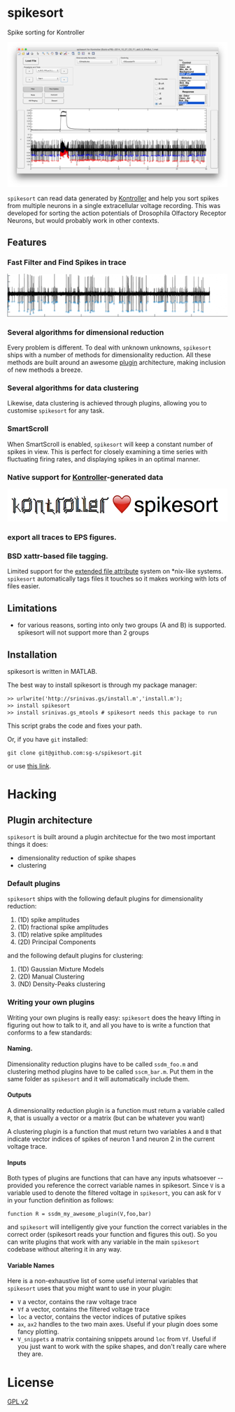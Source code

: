 # spikesort

Spike sorting for Kontroller

![image](images/hero.png)

`spikesort` can read data generated by [Kontroller](https://github.com/sg-s/kontroller) and help you sort spikes from multiple neurons in a single extracellular voltage recording. This was developed for sorting the action potentials of Drosophila Olfactory Receptor Neurons, but would probably work in other contexts. 

## Features

### Fast Filter and Find Spikes in trace

![](images/spikes.gif)

### Several algorithms for dimensional reduction

Every problem is different. To deal with unknown unknowns, `spikesort` ships with a number of methods for dimensionality reduction. All these methods are built around an awesome [plugin](#plugin-architecture) architecture, making inclusion of new methods a breeze.  

### Several algorithms for data clustering

Likewise, data clustering is achieved through plugins, allowing you to customise `spikesort` for any task. 

### SmartScroll

When SmartScroll is enabled, `spikesort` will keep a constant number of spikes in view. This is perfect for closely examining a time series with fluctuating firing rates, and displaying spikes in an optimal manner. 

### Native support for [Kontroller](https://github.com/sg-s/kontroller)-generated data

![](images/kontroller.png)

### export all traces to EPS figures.

### BSD xattr-based file tagging. 

Limited support for the [extended file attribute](http://en.wikipedia.org/wiki/Extended_file_attributes) system on *nix-like systems. `spikesort` automatically tags files it touches so it makes working with lots of files easier. 

## Limitations 

* for various reasons, sorting into only two groups (A and B) is supported. spikesort will not support more than 2 groups

## Installation

spikesort is written in MATLAB.

The best way to install spikesort is through my package manager: 

```
>> urlwrite('http://srinivas.gs/install.m','install.m'); 
>> install spikesort
>> install srinivas.gs_mtools # spikesort needs this package to run
```

This script grabs the code and fixes your path. 

Or, if you have `git` installed:

````
git clone git@github.com:sg-s/spikesort.git
````

or use [this link](https://github.com/sg-s/spikesort/archive/master.zip).

# Hacking

## Plugin architecture

`spikesort` is built around a plugin architectue for the two most important things it does: 

* dimensionality reduction of spike shapes
* clustering 

### Default plugins

`spikesort` ships with the following default plugins for dimensionality reduction:

1. (1D) spike amplitudes
2. (1D) fractional spike amplitudes
3. (1D) relative spike amplitudes
3. (2D) Principal Components 

and the following default plugins for clustering:

1. (1D) Gaussian Mixture Models
2. (2D) Manual Clustering 
3. (ND) Density-Peaks clustering 

### Writing your own plugins

Writing your own plugins is really easy: `spikesort` does the heavy lifting in figuring out how to talk to it, and all you have to is write a function that conforms to a few standards:

#### Naming.
Dimensionality reduction plugins have to be called `ssdm_foo.m` and clustering method plugins have to be called `sscm_bar.m`. Put them in the same folder as 	`spikesort` and it will automatically include them. 

#### Outputs
A dimensionality reduction plugin is a function must return a variable called `R`, that is usually a vector or a matrix (but can be whatever you want)

A clustering plugin is a function that must return two variables `A` and `B` that indicate vector indices of spikes of neuron 1 and neuron 2 in the current voltage trace. 

#### Inputs
Both types of plugins are functions that can have any inputs whatsoever -- provided you reference the correct variable names in spikesort. Since `V` is a variable used to denote the filtered voltage in `spikesort`, you can ask for `V` in your function definition as follows:

```
function R = ssdm_my_awesome_plugin(V,foo,bar)
```

and `spikesort` will intelligently give your function the correct variables in the correct order (spikesort reads your function and figures this out). So you can write plugins that work with any variable in the main `spikesort` codebase without altering it in any way.

#### Variable Names

Here is a non-exhaustive list of some useful internal variables that `spikesort` uses that you might want to use in your plugin:

* `V` a vector, contains the raw voltage trace
* `Vf` a vector, contains the filtered voltage trace
* `loc` a vector, contains the vector indices of putative spikes
* `ax`, `ax2` handles to the two main axes. Useful if your plugin does some fancy plotting.  
* `V_snippets` a matrix containing snippets around `loc` from `Vf`. Useful if you just want to work with the spike shapes, and don't really care where they are. 

# License 

[GPL v2](http://choosealicense.com/licenses/gpl-2.0/#)


